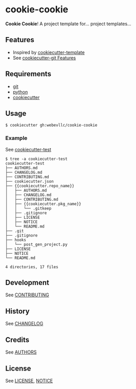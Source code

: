# cookie-cookie
**Cookie Cookie**! A project template for... project templates...

## Features
 - Inspired by [cookiecutter-template](https://github.com/eviweb/cookiecutter-template)
 - See [cookiecutter-git Features](https://github.com/webevllc/cookiecutter-git#features)

## Requirements
 - [git](https://git-scm.com/downloads)
 - [python](https://www.python.org/downloads/)
 - [cookiecutter](https://github.com/audreyr/cookiecutter)

## Usage
    $ cookiecutter gh:webevllc/cookie-cookie

### Example
See [cookiecutter-test](https://github.com/webevllc/cookiecutter-test)

    $ tree -a cookiecutter-test
    cookiecutter-test
    ├── AUTHORS.md
    ├── CHANGELOG.md
    ├── CONTRIBUTING.md
    ├── cookiecutter.json
    ├── {{cookiecutter.repo_name}}
    │   ├── AUTHORS.md
    │   ├── CHANGELOG.md
    │   ├── CONTRIBUTING.md
    │   ├── {{cookiecutter.pkg_name}}
    │   │   └── .gitkeep
    │   ├── .gitignore
    │   ├── LICENSE
    │   ├── NOTICE
    │   └── README.md
    ├── .git
    ├── .gitignore
    ├── hooks
    │   └── post_gen_project.py
    ├── LICENSE
    ├── NOTICE
    └── README.md

    4 directories, 17 files

## Development
See [CONTRIBUTING](CONTRIBUTING.md)

## History
See [CHANGELOG](CHANGELOG.md)

## Credits
See [AUTHORS](AUTHORS.md)

## License
See [LICENSE](LICENSE), [NOTICE](NOTICE)
